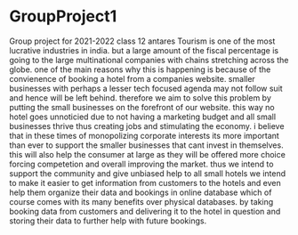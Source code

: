 # GroupProject1
Group project for 2021-2022 class 12 antares
Tourism is one of the most lucrative industries in india. but a large amount of the fiscal percentage is going to the large multinational companies with chains stretching across the globe. one of the main reasons why this is happening is because of the convienence of booking a hotel from a companies website. smaller businesses with perhaps a lesser tech focused agenda may not follow suit and hence will be left behind. therefore we aim to solve this problem by putting the small businesses on the forefront of our website. this way no hotel goes unnoticied due to not having a marketing budget and all small businesses thrive thus creating jobs and stimulating the economy. i believe that in these times of monopolizing corporate interests its more important than ever to support the smaller businesses that cant invest in themselves. this will also help the consumer at large as they will be offered more choice forcing competetion and overall improving the market. thus we intend to support the community and give unbiased help to all small hotels
we intend to make it easier to get information from customers to the hotels and even help them organize their data and bookings in online database which of course comes with its many benefits over physical databases. by taking booking data from customers and delivering it to the hotel in question and storing their data to further help with future bookings.
